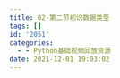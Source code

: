 ```yaml
---
title: 02-第二节初识数据类型
tags: []
id: '2051'
categories:
  - - Python基础视频回放资源
date: 2021-12-01 19:03:02
---
```

